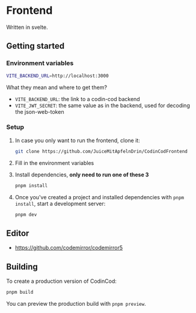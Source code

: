 <!--
    Thanks for your contribution! Please note that README files are managed in the docs repository. To make changes, go to docs/frontend/README.md.
-->

# Frontend

Written in svelte.

## Getting started

### Environment variables

```bash
VITE_BACKEND_URL=http://localhost:3000
```

What they mean and where to get them?
<!-- TODO: create a better title or something for this section -->

- `VITE_BACKEND_URL`: the link to a codin-cod backend
- `VITE_JWT_SECRET`: the same value as in the backend, used for decoding the json-web-token

### Setup

1. In case you only want to run the frontend, clone it:

    ```bash
    git clone https://github.com/JuiceMitApfelnDrin/CodinCodFrontend
    ```

2. Fill in the environment variables
3. Install dependencies, **only need to run one of these 3**

    ```bash
    pnpm install
    ```

4. Once you've created a project and installed dependencies with `pnpm install`, start a development server:

    ```bash
    pnpm dev
    ```

## Editor

<!-- - https://github.com/microsoft/monaco-editor -->
- <https://github.com/codemirror/codemirror5>
<!-- - https://github.com/ajaxorg/ace -->

## Building

To create a production version of CodinCod:

```bash
pnpm build
```

You can preview the production build with `pnpm preview`.

<!-- 
    To deploy your app, you may need to install an [adapter](https://kit.svelte.dev/docs/adapters) for your target environment. 
-->
